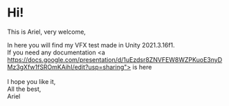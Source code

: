 # Hi! 

This is Ariel, very welcome, 

In here you will find my VFX test made in Unity 2021.3.16f1.
 </br>
If you need any documentation  <a https://docs.google.com/presentation/d/1uEzdsr8ZNVFEW8WZPKuoE3nyDMz3gXfw1fSROmKAihI/edit?usp=sharing"> is here </a>
</br>
</br>I hope you like it, 
</br> All the best, 
</br> Ariel


